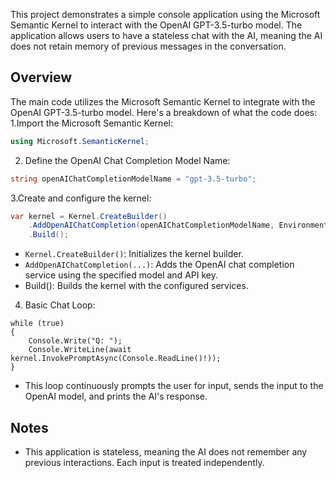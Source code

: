 ﻿This project demonstrates a simple console application using the Microsoft Semantic Kernel to interact with the OpenAI GPT-3.5-turbo model. The application allows users to have a stateless chat with the AI, meaning the AI does not retain memory of previous messages in the conversation.

## Overview
The main code utilizes the Microsoft Semantic Kernel to integrate with the OpenAI GPT-3.5-turbo model. Here's a breakdown of what the code does:
1.Import the Microsoft Semantic Kernel:

```csharp
using Microsoft.SemanticKernel;
```
2. Define the OpenAI Chat Completion Model Name:
```csharp
string openAIChatCompletionModelName = "gpt-3.5-turbo";
```
3.Create and configure the kernel:

```csharp
var kernel = Kernel.CreateBuilder()
    .AddOpenAIChatCompletion(openAIChatCompletionModelName, Environment.GetEnvironmentVariable("OPENAI_API_KEY"))
    .Build();
```
- `Kernel.CreateBuilder()`: Initializes the kernel builder.
-  `AddOpenAIChatCompletion(...)`: Adds the OpenAI chat completion service using the specified model and API key.
-  Build(): Builds the kernel with the configured services.

4.  Basic Chat Loop:

```Csharp
while (true)
{
    Console.Write("Q: ");
    Console.WriteLine(await kernel.InvokePromptAsync(Console.ReadLine()!));
}
```
-  This loop continuously prompts the user for input, sends the input to the OpenAI model, and prints the AI's response.

 ## Notes
 -  This application is stateless, meaning the AI does not remember any previous interactions. Each input is treated independently.